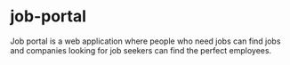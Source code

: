 # job-portal
Job portal is a web application where people who need jobs can find jobs and companies looking for job seekers can find the perfect employees.
